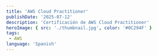 ```yaml
---
title: 'AWS Cloud Practitioner'
publishDate: '2025-07-12'
description: 'Certificación de AWS Cloud Practitioner'
heroImage: { src: './thumbnail.jpg', color: '#0C294F' }
tags: 
 - AWS
language: 'Spanish'
---
```

